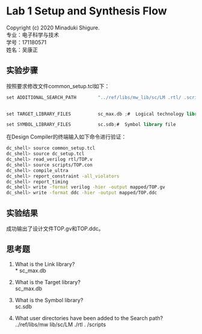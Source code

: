 # Lab 1 Setup and Synthesis Flow

Copyright (c) 2020 Minaduki Shigure.  
专业：电子科学与技术  
学号：171180571  
姓名：吴康正

## 实验步骤

按照要求修改文件common_setup.tcl如下：

```v
set ADDITIONAL_SEARCH_PATH        "../ref/libs/mw_lib/sc/LM .rtl/ .scripts/"  ;# Directories containing logical libraries,
                                                                                       # logical design and script files.

set TARGET_LIBRARY_FILES          sc_max.db ;#  Logical technology library file

set SYMBOL_LIBRARY_FILES          sc.sdb;#  Symbol library file

```

在Design Compiler的终端输入如下命令进行验证：

```bash
dc_shell> source common_setup.tcl
dc_shell> source dc_setup.tcl
dc_shell> read_verilog rtl/TOP.v
dc_shell> source scripts/TOP.con
dc_shell> compile_ultra
dc_shell> report_constraint -all_violators
dc_shell> report_timing
dc_shell> write -format verilog -hier -output mapped/TOP.gv
dc_shell> write -format ddc -hier -output mapped/TOP.ddc
```

## 实验结果

成功输出了设计文件TOP.gv和TOP.ddc。

## 思考题

1. What is the Link library?  
   \* sc_max.db

2. What is the Target library?  
   sc_max.db

3. What is the Symbol library?  
   sc.sdb

4. What user directories have been added to the Search path?  
   ../ref/libs/mw lib/sc/LM ./rtl . /scripts
